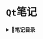 # `Qt`笔记
<b><details><summary>:bookmark_tabs:笔记目录</summary></b>
  - [Qt安装目录的结构](Qt安装目录的结构.md)
  - [Qt工具集](Qt工具集.md)
  - [Qt信号与槽机制](Qt信号与槽机制.md)
  - [自定义信号和槽](自定义信号和槽.md)
  - [`MainWindow`](MainWindow.md)
  - [添加资源文件](添加资源文件.md)
  - [对话框](对话框.md)
  - [常用控件](常用控件.md)
</details>
